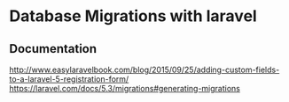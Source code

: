 # Database Migrations with laravel

## Documentation
http://www.easylaravelbook.com/blog/2015/09/25/adding-custom-fields-to-a-laravel-5-registration-form/
https://laravel.com/docs/5.3/migrations#generating-migrations
